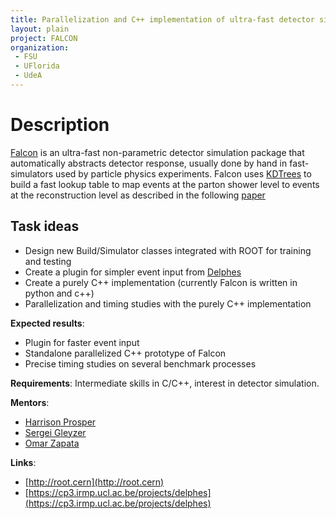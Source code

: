 ```yaml
---
title: Parallelization and C++ implementation of ultra-fast detector simulation package, FALCON 
layout: plain
project: FALCON
organization: 
 - FSU
 - UFlorida
 - UdeA
---
```


# Description
[Falcon](http://inspirehep.net/record/1456803) is an ultra-fast non-parametric detector simulation package that automatically abstracts detector response, usually done by hand in fast-simulators used by particle physics experiments. Falcon uses [KDTrees](https://root.cern.ch/doc/v608/classTKDTreeBinning.html) to build a fast lookup table to map events at the parton shower level to events at the reconstruction level as described in the following [paper](http://inspirehep.net/record/1456803)

## Task ideas
* Design new Build/Simulator classes integrated with ROOT for training and testing
* Create a plugin for simpler event input from [Delphes](https://cp3.irmp.ucl.ac.be/projects/delphes)
* Create a purely C++ implementation (currently Falcon is written in python and c++)
* Parallelization and timing studies with the purely C++ implementation

**Expected results**: 
* Plugin for faster event input
* Standalone parallelized C++ prototype of Falcon
* Precise timing studies on several benchmark processes

**Requirements**: Intermediate skills in C/C++, interest in detector simulation.
 
**Mentors**: 

  * [Harrison Prosper](mailto:harry@hep.fsu.edu)
  * [Sergei Gleyzer](mailto:Sergei.Gleyzer@cern.ch)
  * [Omar Zapata](mailto:Omar.Zapata@cern.ch)


**Links**:

  * [http://root.cern](http://root.cern)
  * [https://cp3.irmp.ucl.ac.be/projects/delphes](https://cp3.irmp.ucl.ac.be/projects/delphes)



